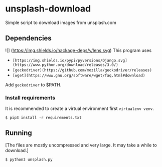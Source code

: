 # unsplash-download
Simple script to download images from unsplash.com

## Dependencies
![] (https://img.shields.io/hackage-deps/v/lens.svg)
This program uses 
  * `[https://img.shields.io/pypi/pyversions/Django.svg](https://www.python.org/download/releases/3.0/)`
  * `[geckodriver](https://github.com/mozilla/geckodriver/releases)`
  * `[wget](https://www.gnu.org/software/wget/faq.html#download)`

Add `geckodriver` to $PATH.

### Install requirements

It is recommended to create a virtual environment first
`virtualenv venv`.

```
$ pip3 install -r requirements.txt
```

## Running

[The files are mostly uncompressed and very large. It may take a while to download.]

```
$ python3 unsplash.py
```
